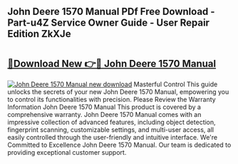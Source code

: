 ## John Deere 1570 Manual PDf Free Download - Part-u4Z Service Owner Guide - User Repair Edition ZkXJe

# <h2><a href="http://bc87704.oget.top/?id=John+Deere+1570+Manual">🔗Download New 👉🔴 John Deere 1570 Manual</a></h2>

[![John Deere 1570 Manual new download](https://i.imgur.com/5g1atiW.png)](http://bc87704.oget.top/?id=John+Deere+1570+Manual)
Masterful Control This guide unlocks the secrets of your new John Deere 1570 Manual, empowering you to control its functionalities with precision. Please Review the Warranty Information John Deere 1570 Manual This product is covered by a comprehensive warranty. John Deere 1570 Manual comes with an impressive collection of advanced features, including object detection, fingerprint scanning, customizable settings, and multi-user access, all easily controlled through the user-friendly and intuitive interface. We're Committed to Excellence John Deere 1570 Manual. Our team is dedicated to providing exceptional customer support.
